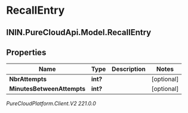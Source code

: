# RecallEntry

## ININ.PureCloudApi.Model.RecallEntry

## Properties

|Name | Type | Description | Notes|
|------------ | ------------- | ------------- | -------------|
| **NbrAttempts** | **int?** |  | [optional] |
| **MinutesBetweenAttempts** | **int?** |  | [optional] |



_PureCloudPlatform.Client.V2 221.0.0_

